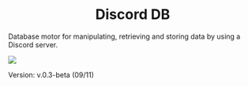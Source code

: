 <h1 style="text-align: center;">Discord DB</h1>
Database motor for manipulating, retrieving and storing data by using a Discord server.

![](https://img.shields.io/badge/version-v.0.3-beta-blue)


Version: v.0.3-beta (09/11)

